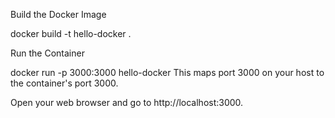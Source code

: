 Build the Docker Image

docker build -t hello-docker .

Run the Container

docker run -p 3000:3000 hello-docker
This maps port 3000 on your host to the container's port 3000.

Open your web browser and go to http://localhost:3000.
